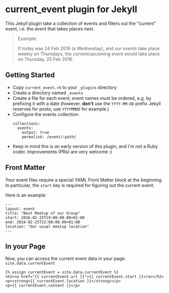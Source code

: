 # current_event plugin for Jekyll

This Jekyll plugin take a collection of events and filters out the "current" event, i.e. the event that takes places next.

>Example:
>
>If today was 24 Feb 2016 (a Wednesday), and our events take place weekly on Thursdays, the current/upcoming event would take place on Thursday, 25 Feb 2016.

## Getting Started

* Copy `current_event.rb` to your `_plugins` directory
* Create a directory named `_events`
* Create a file for each event; event names must be ordered, e.g. by prefixing it with a date (however, **don't** use the `YYYY-MM-DD` prefix Jekyll reserves for posts; use `YYYYMMDD` for example.)
* Configure the events collection:
    ```
    collections:
      events:
        output: true
        permalink: /event/:path/

    ```
* Keep in mind this is an early version of this plugin, and I'm not a Ruby coder. Improvements (PRs) are very welcome :)

## Front Matter

Your event files require a special YAML Front Matter block at the beginning. In particular, the `start` key is required for figuring out the current event.

Here is an example:

```
---
layout: event
title: "Next Meetup of our Group"
start: 2016-02-25T19:00:00.00+01:00
end: 2016-02-25T22:00:00.00+01:00
location: "Our usual meetup location"
---
```

## In your Page

Now, you can access the current event data in your page: `site.data.currentEvent`

```
{% assign currentEvent = site.data.currentEvent %}
<h2><a href="{{ currentEvent.url }}">{{ currentEvent.start }}</a></h2>
<p><strong>{{ currentEvent.location }}</strong></p>
<p>{{ currentEvent.content }}</p>
```